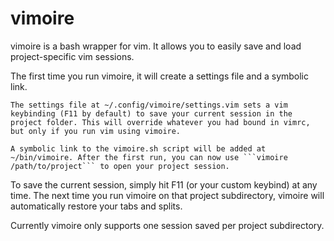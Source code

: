 # vimoire

vimoire is a bash wrapper for vim. It allows you to easily save and load project-specific vim sessions.

The first time you run vimoire, it will create a settings file and a symbolic link.

	The settings file at ~/.config/vimoire/settings.vim sets a vim keybinding (F11 by default) to save your current session in the project folder. This will override whatever you had bound in vimrc, but only if you run vim using vimoire. 

	A symbolic link to the vimoire.sh script will be added at ~/bin/vimoire. After the first run, you can now use ```vimoire /path/to/project``` to open your project session.

To save the current session, simply hit F11 (or your custom keybind) at any time. The next time you run vimoire on that project subdirectory, vimoire will automatically restore your tabs and splits.

Currently vimoire only supports one session saved per project subdirectory.


